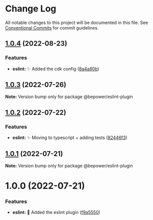 # Change Log

All notable changes to this project will be documented in this file.
See [Conventional Commits](https://conventionalcommits.org) for commit guidelines.

## [1.0.4](https://github.com/BePower/code-style/compare/@bepower/eslint-plugin@1.0.3...@bepower/eslint-plugin@1.0.4) (2022-08-23)


### Features

* **eslint:** :sparkles: Added the cdk config ([8a4a80b](https://github.com/BePower/code-style/commit/8a4a80b50bad7b55f99e66c9369be3f201adbef7))





## [1.0.3](https://github.com/BePower/code-style/compare/@bepower/eslint-plugin@1.0.2...@bepower/eslint-plugin@1.0.3) (2022-07-26)

**Note:** Version bump only for package @bepower/eslint-plugin





## [1.0.2](https://github.com/BePower/code-style/compare/@bepower/eslint-plugin@1.0.1...@bepower/eslint-plugin@1.0.2) (2022-07-22)

### Features

- **eslint:** :sparkles: Moving to typescript + adding tests ([82446f3](https://github.com/BePower/code-style/commit/82446f319721797088979f19cade320444dd1199))

## [1.0.1](https://github.com/BePower/code-style/compare/@bepower/eslint-plugin@1.0.0...@bepower/eslint-plugin@1.0.1) (2022-07-21)

**Note:** Version bump only for package @bepower/eslint-plugin

# 1.0.0 (2022-07-21)

### Features

- **eslint:** :tada: Added the eslint plugin ([f9a5550](https://github.com/BePower/code-style/commit/f9a555019d3f3115e81686b270e2f308db371028))
